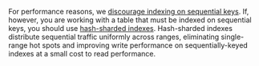 For performance reasons, we [discourage indexing on sequential keys](indexes.html). If, however, you are working with a table that must be indexed on sequential keys, you should use [hash-sharded indexes](hash-sharded-indexes.html). Hash-sharded indexes distribute sequential traffic uniformly across ranges, eliminating single-range hot spots and improving write performance on sequentially-keyed indexes at a small cost to read performance.